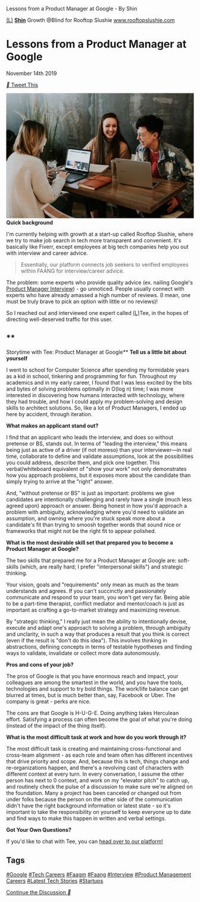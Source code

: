 Lessons from a Product Manager at Google - By Shin

 [(L)](https://hackernoon.com/@latecall)
 [**Shin**](https://hackernoon.com/@latecall)
Growth @Blind for Rooftop Slushie www.rooftopslushie.com

# Lessons from a Product Manager at Google

November 14th 2019

 [** Tweet This](https://twitter.com/intent/tweet?text=Lessons%20from%20a%20Product%20Manager%20at%20Google&url=https%3A%2F%2Fhackernoon.com%2Flessons-from-a-product-manager-at-google-en4833ca&hashtags=google,techcareers,faagm)

 ![](../_resources/096a8263318593a862822aada0e3d9db.png)
**Quick background**

I'm currently helping with growth at a start-up called Rooftop Slushie, where we try to make job search in tech more transparent and convenient. It's basically like Fiverr, except employees at big tech companies help you out with interview and career advice.

> Essentially, our platform connects job seekers to verified employees within FAANG for interview/career advice.

The problem: some experts who provide quality advice (ex. nailing Google's [Product Manager Interview](https://www.rooftopslushie.com/request/Google-Product-Manager-Interview-311)) - go unnoticed. People usually connect with experts who have already amassed a high number of reviews. (I mean, one must be truly brave to pick an option with little or no reviews)!

So I reached out and interviewed one expert called [(L)](https://www.rooftopslushie.com/request/Google-Product-Manager-Interview-311)Tee, in the hopes of directing well-deserved traffic for this user.

## **

Storytime with Tee: Product Manager at Google**
**Tell us a little bit about yourself**

​I went to school for Computer Science after spending my formidable years as a kid in school, tinkering and programming for fun. Throughout my academics and in my early career, I found that I was less excited by the bits and bytes of solving problems optimally in O(log n) time; I was more interested in discovering how humans interacted with technology, where they had trouble, and how I could apply my problem-solving and design skills to architect solutions. So, like a lot of Product Managers, I ended up here by accident, through iteration.

**What makes an applicant stand out?**

I find that an applicant who leads the interview, and does so without pretense or BS, stands out. In terms of "leading the interview," this means being just as active of a driver (if not moreso) than your interviewer—in real time, collaborate to define and validate assumptions, look at the possibilities you could address, describe them, and pick one together. This verbal/whiteboard equivalent of "show your work" not only demonstrates how you approach problems, but it exposes more about the candidate than simply trying to arrive at the "right" answer.

And, "without pretense or BS" is just as important: problems we give candidates are intentionally challenging and rarely have a single (much less agreed upon) approach or answer. Being honest in how you'd approach a problem with ambiguity, acknowledging where you'd need to validate an assumption, and owning where you're stuck speak more about a candidate's fit than trying to smoosh together words that sound nice or frameworks that might not be the right fit to appear polished.

**What is the most desirable skill set that prepared you to become a Product Manager at Google?**

The two skills that prepared me for a Product Manager at Google are: soft-skills (which, are really hard; I prefer "interpersonal skills") and strategic thinking.

Your vision, goals and "requirements" only mean as much as the team understands and agrees. If you can't succinctly and passionately communicate and respond to your team, you won't get very far. Being able to be a part-time therapist, conflict mediator and mentor/coach is just as important as crafting a go-to-market strategy and maximizing revenue.

By "strategic thinking," I really just mean the ability to intentionally devise, execute and adapt one's approach to solving a problem, through ambiguity and unclarity, in such a way that produces a result that you think is correct (even if the result is "don't do this idea"). This involves thinking in abstractions, defining concepts in terms of testable hypotheses and finding ways to validate, invalidate or collect more data autonomously.

**Pros and cons of your job?**

The pros of Google is that you have enormous reach and impact, your colleagues are among the smartest in the world, and you have the tools, technologies and support to try bold things. The work/life balance can get blurred at times, but is much better than, say, Facebook or Uber. The company is great - perks are nice.

The cons are that Google is H-U-G-E. Doing anything takes Herculean effort. Satisfying a process can often become the goal of what you're doing (instead of the impact of the thing itself).

**What is the most difficult task at work and how do you work through it?**

The most difficult task is creating and maintaining cross-functional and cross-team alignment - as each role and team often has different incentives that drive priority and scope. And, because this is tech, things change and re-organizations happen, and there's a revolving cast of characters with different context at every turn. In every conversation, I assume the other person has next to 0 context, and work on my "elevator pitch" to catch up, and routinely check the pulse of a discussion to make sure we're aligned on the foundation. Many a project has been canceled or changed out from under folks because the person on the other side of the communication didn't have the right background information or latest state - so it's important to take the responsibility on yourself to keep everyone up to date and find ways to make this happen in written and verbal settings.

**Got Your Own Questions?**

If you'd like to chat with Tee, you can [head over to our platform!](https://www.rooftopslushie.com/request/Google-Product-Manager-Interview-311#gyd6taY71aJC)

## Tags

 [#Google](https://hackernoon.com/tagged/google)  [#Tech Careers](https://hackernoon.com/tagged/tech-careers)  [#Faagm](https://hackernoon.com/tagged/faagm)  [#Faang](https://hackernoon.com/tagged/faang)  [#Interview](https://hackernoon.com/tagged/interview)  [#Product Management Careers](https://hackernoon.com/tagged/product-management-careers)  [#Latest Tech Stories](https://hackernoon.com/tagged/latest-tech-stories)  [#Startups](https://hackernoon.com/tagged/startups)

 [Continue the Discussion **](https://community.hackernoon.com/t/18577)